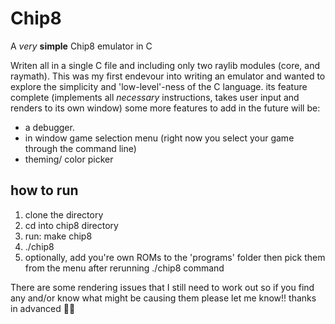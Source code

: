 # Chip8
A _very_ **simple** Chip8 emulator in C

Writen all in a single C file and including only two raylib modules (core, and raymath).
This was my first endevour into writing an emulator and wanted to explore the simplicity and 'low-level'-ness
of the C language. 
its feature complete (implements all _necessary_ instructions, takes user input and renders to its own window)
some more features to add in the future will be:
- a debugger. 
- in window game selection menu (right now you select your game through the command line)
- theming/ color picker

## how to run
1. clone the directory
2. cd into chip8 directory
3. run: make chip8
4. ./chip8
5. optionally, add you're own ROMs to the 'programs' folder then pick them from the menu after rerunning ./chip8 command

There are some rendering issues that I still need to work out so if you find any and/or know what might be causing them
please let me know!! thanks in advanced 🙏🏼
